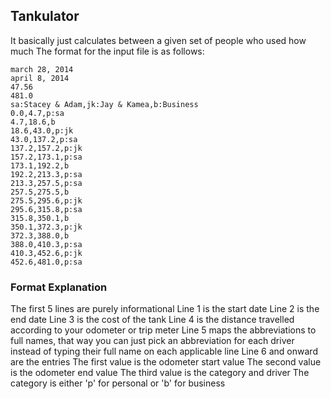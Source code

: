 
## Tankulator
It basically just calculates between a given set of people who used how much
The format for the input file is as follows:
```
march 28, 2014
april 8, 2014
47.56
481.0
sa:Stacey & Adam,jk:Jay & Kamea,b:Business
0.0,4.7,p:sa
4.7,18.6,b
18.6,43.0,p:jk
43.0,137.2,p:sa
137.2,157.2,p:jk
157.2,173.1,p:sa
173.1,192.2,b
192.2,213.3,p:sa
213.3,257.5,p:sa
257.5,275.5,b
275.5,295.6,p:jk
295.6,315.8,p:sa
315.8,350.1,b
350.1,372.3,p:jk
372.3,388.0,b
388.0,410.3,p:sa
410.3,452.6,p:jk
452.6,481.0,p:sa
```
### Format Explanation
The first 5 lines are purely informational
Line 1 is the start date
Line 2 is the end date
Line 3 is the cost of the tank
Line 4 is the distance travelled according to your odometer or trip meter
Line 5 maps the abbreviations to full names, that way you can just pick an abbreviation
for each driver instead of typing their full name on each applicable line
Line 6 and onward are the entries
The first value is the odometer start value 
The second value is the odometer end value
The third value is the category and driver
The category is either 'p' for personal or 'b' for business